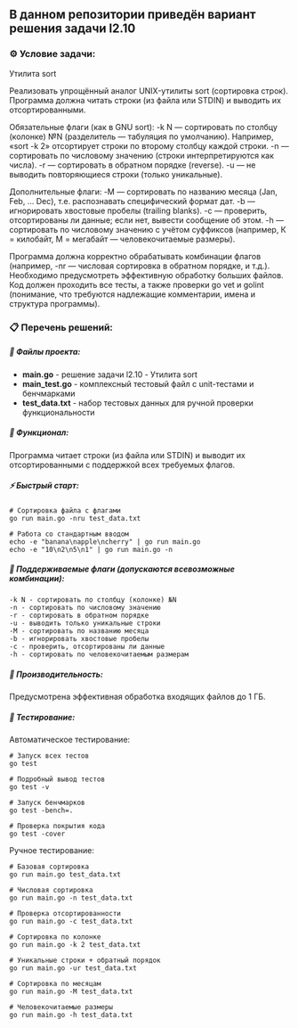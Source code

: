 ## В данном репозитории приведён вариант решения задачи l2.10  

### ⚙️ Условие задачи:  

Утилита sort

Реализовать упрощённый аналог UNIX-утилиты sort (сортировка строк).
Программа должна читать строки (из файла или STDIN) и выводить их отсортированными.

Обязательные флаги (как в GNU sort):
-k N — сортировать по столбцу (колонке) №N (разделитель — табуляция по умолчанию).
Например, «sort -k 2» отсортирует строки по второму столбцу каждой строки.
-n — сортировать по числовому значению (строки интерпретируются как числа).
-r — сортировать в обратном порядке (reverse).
-u — не выводить повторяющиеся строки (только уникальные).

Дополнительные флаги:
-M — сортировать по названию месяца (Jan, Feb, ... Dec), т.е. распознавать специфический формат дат.
-b — игнорировать хвостовые пробелы (trailing blanks).
-c — проверить, отсортированы ли данные; если нет, вывести сообщение об этом.
-h — сортировать по числовому значению с учётом суффиксов (например, К = килобайт, М = мегабайт — человекочитаемые размеры).

Программа должна корректно обрабатывать комбинации флагов (например, -nr — числовая сортировка в обратном порядке, и т.д.).
Необходимо предусмотреть эффективную обработку больших файлов.
Код должен проходить все тесты, а также проверки go vet и golint (понимание, что требуются надлежащие комментарии, имена и структура программы).
    
### 📋 Перечень решений:

##### 📁 Файлы проекта:
- **main.go** - решение задачи l2.10 - Утилита sort  
- **main_test.go** - комплексный тестовый файл с unit-тестами и бенчмарками  
- **test_data.txt** - набор тестовых данных для ручной проверки функциональности  

##### 🎯 Функционал:
Программа читает строки (из файла или STDIN) и выводит их отсортированными с поддержкой всех требуемых флагов.

##### ⚡ Быстрый старт:

    # Сортировка файла с флагами
    go run main.go -nru test_data.txt
    
    # Работа со стандартным вводом
    echo -e "banana\napple\ncherry" | go run main.go
    echo -e "10\n2\n5\n1" | go run main.go -n
    
##### 🚩 Поддерживаемые флаги (допускаются всевозможные комбинации):

    -k N - сортировать по столбцу (колонке) №N
    -n - сортировать по числовому значению
    -r - сортировать в обратном порядке
    -u - выводить только уникальные строки
    -M - сортировать по названию месяца
    -b - игнорировать хвостовые пробелы
    -c - проверить, отсортированы ли данные
    -h - сортировать по человекочитаемым размерам

##### 💾 Производительность:
Предусмотрена эффективная обработка входящих файлов до 1 ГБ.  

##### 🔬 Тестирование:  
Автоматическое тестирование:

    # Запуск всех тестов
    go test
    
    # Подробный вывод тестов
    go test -v
    
    # Запуск бенчмарков
    go test -bench=.
    
    # Проверка покрытия кода
    go test -cover

Ручное тестирование:

    # Базовая сортировка
    go run main.go test_data.txt

    # Числовая сортировка
    go run main.go -n test_data.txt

    # Проверка отсортированности
    go run main.go -c test_data.txt
    
    # Сортировка по колонке
    go run main.go -k 2 test_data.txt
    
    # Уникальные строки + обратный порядок
    go run main.go -ur test_data.txt
    
    # Сортировка по месяцам
    go run main.go -M test_data.txt
    
    # Человекочитаемые размеры
    go run main.go -h test_data.txt